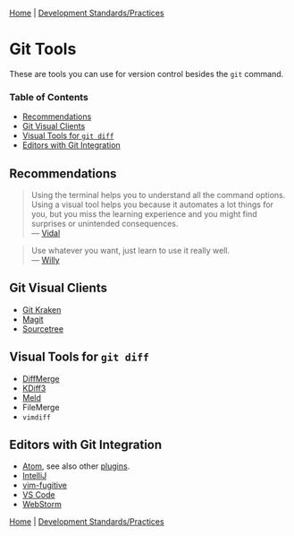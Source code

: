 [Home](../README.md) |
[Development Standards/Practices](README.md)

# Git Tools

These are tools you can use for version control besides the `git` command. 

### Table of Contents

* [Recommendations](#recommendations)
* [Git Visual Clients](#git-visual-clients)
* [Visual Tools for `git diff`](#visual-tools-for--git-diff-)
* [Editors with Git Integration](#editors-with-git-integration)

## Recommendations

> Using the terminal helps you to understand all the command options.
> Using a visual tool helps you because it automates a lot things for you, but you miss the learning experience and you might find surprises or unintended consequences.  
> — [Vidal](https://wizeline.slack.com/team/U024QJSEQ)  

> Use whatever you want, just learn to use it really well.  
> — [Willy](https://wizeline.slack.com/team/U23MN9RPX)  

## Git Visual Clients

* [Git Kraken](https://www.gitkraken.com/)
* [Magit](https://magit.vc/)
* [Sourcetree](https://www.sourcetreeapp.com/)

## Visual Tools for `git diff`

* [DiffMerge](https://sourcegear.com/diffmerge/)
* [KDiff3](http://kdiff3.sourceforge.net/)
* [Meld](http://meldmerge.org/)
* FileMerge
* `vimdiff`

## Editors with Git Integration

* [Atom](https://flight-manual.atom.io/using-atom/sections/version-control-in-atom/), see also other [plugins](http://blog.atom.io/2014/03/13/git-integration.html).
* [IntelliJ](https://www.jetbrains.com/help/idea/using-git-integration.html)
* [vim-fugitive](https://github.com/tpope/vim-fugitive)
* [VS Code](https://code.visualstudio.com/docs/editor/versioncontrol#_git-support)
* [WebStorm](https://www.jetbrains.com/help/webstorm/using-git-integration.html)

[Home](../README.md) |
[Development Standards/Practices](README.md)



